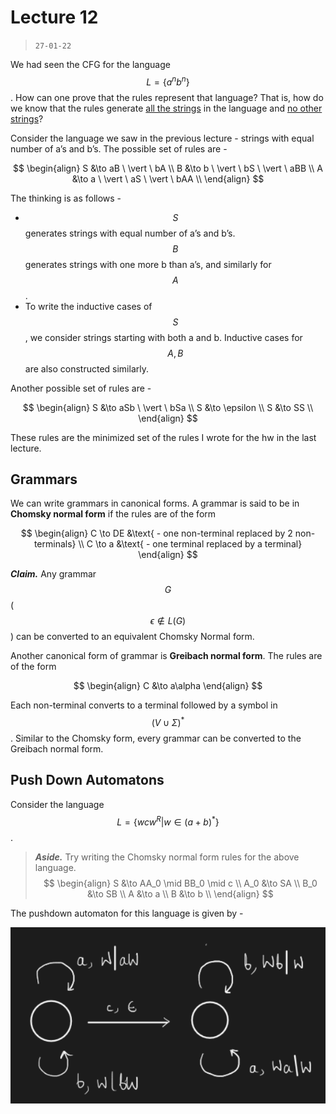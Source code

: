 # Lecture 12

> `27-01-22`

We had seen the CFG for the language $$L = \{a^nb^n\}$$. How can one prove that the rules represent that language? That is, how do we know that the rules generate <u>all the strings</u> in the language and <u>no other strings</u>? 

Consider the language we saw in the previous lecture - strings with equal number of a’s and b’s. The possible set of rules are -


$$
\begin{align}
S &\to aB \ \vert \ bA \\
B &\to b \ \vert \ bS \ \vert \ aBB \\
A &\to a \ \vert \ aS \ \vert \ bAA \\
\end{align}
$$


The thinking is as follows - 

- $$S$$ generates strings with equal number of a’s and b’s. $$B$$ generates strings with one more b than a’s, and similarly for $$A$$.
- To write the inductive cases of $$S$$, we consider strings starting with both a and b. Inductive cases for $$A, B$$ are also constructed similarly.

Another possible set of rules are - 


$$
\begin{align}
S &\to aSb \ \vert \ bSa \\
S &\to \epsilon \\
S &\to SS \\
\end{align}
$$


These rules are the minimized set of the rules I wrote for the hw in the last lecture.

## Grammars

We can write grammars in canonical forms. A grammar is said to be in **Chomsky normal form** if the rules are of the form


$$
\begin{align}
C \to DE  &\text{ - one non-terminal replaced by 2 non-terminals} \\
C \to a &\text{ - one terminal replaced by a terminal}
\end{align}
$$


***Claim.*** Any grammar $$G$$ ($$\epsilon \not\in L(G)$$) can be converted to an equivalent Chomsky Normal form.

Another canonical form of grammar is **Greibach normal form**. The rules are of the form


$$
\begin{align}
C &\to a\alpha 
\end{align}
$$


Each non-terminal converts to a terminal followed by a symbol in $$(V \cup \Sigma)^*$$. Similar to the Chomsky form, every grammar can be converted to the Greibach normal form.

## Push Down Automatons

Consider the language $$L = \{wcw^R \vert w \in (a + b)^*\}$$.

>  ***Aside.*** Try writing the Chomsky normal form rules for the above language.
>  $$
>  \begin{align}
>  S &\to AA_0 \mid BB_0 \mid c \\
>  A_0 &\to SA \\
>  B_0 &\to SB \\
>  A &\to a \\
>  B &\to b \\ 
>  \end{align}
>  $$
>  

The pushdown automaton for this language is given by -

![image-20220131205500689](/assets/img/Automata/image-20220131205500689.png)

